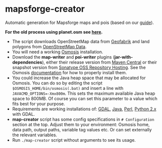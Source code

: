 # mapsforge-creator

Automatic generation for Mapsforge maps and pois (based on our [guide](https://github.com/mapsforge/mapsforge/blob/master/docs/MapCreation.md)).

**For the old process using planet.osm see [here](https://github.com/mapsforge/mapsforge-mapcreator).**

- The script downloads OpenStreetMap data from [Geofabrik](http://download.geofabrik.de/) and land polygons from [OpenStreetMap Data](https://osmdata.openstreetmap.de/).
- You will need a working [Osmosis](http://wiki.openstreetmap.org/wiki/Osmosis) installation.
- Download the **map-writer** and **poi-writer** plugins (**jar-with-dependencies**), either their release version from [Maven Central](https://search.maven.org/search?q=g:org.mapsforge) or their snapshot version from [Sonatype OSS Repository Hosting](https://oss.sonatype.org/content/repositories/snapshots/org/mapsforge/). See the Osmosis [documentation](http://wiki.openstreetmap.org/wiki/Osmosis/Detailed_Usage#Plugin_Tasks) for how to properly install them.
- You could increase the Java heap space that may be allocated for Osmosis. You can do so by editing the script `$OSMOSIS_HOME/bin/osmosis(.bat)` and insert a line with `JAVACMD_OPTIONS=-Xmx800m`. This sets the maximum available Java heap space to 800MB. Of course you can set this parameter to a value which fits best for your purpose.
- Requirements are working installations of: [GDAL](http://gdal.org/), [Java](https://www.java.com/), [Perl](https://www.perl.org/), [Python 2.x](https://www.python.org/) with GDAL.
- **map-creator** script has some config specifications in `# Configuration` section at the top. Adjust them to your environment: Osmosis home, data path, output paths, variable tag values etc. Or can set externally the relevant variables.
- Run `./map-creator` script without arguments to see its usage.
